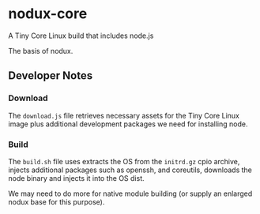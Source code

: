 # nodux-core

A Tiny Core Linux build that includes node.js

The basis of nodux.

## Developer Notes

### Download

The `download.js` file retrieves necessary assets for the Tiny Core Linux
image plus additional development packages we need for installing node.

### Build

The `build.sh` file uses extracts the OS from the `initrd.gz` cpio 
archive, injects additional packages such as openssh, and coreutils,
downloads the node binary and injects it into the OS dist.

We may need to do more for native module building (or supply an 
enlarged nodux base for this purpose).